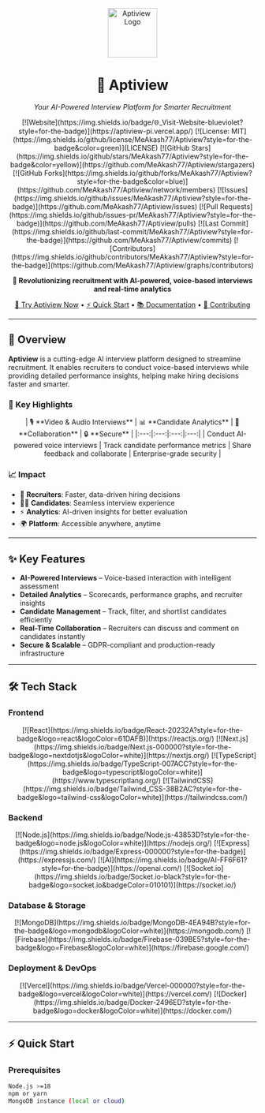 <div align="center">
  <img src="aptiview-logo.png" alt="Aptiview Logo" width="100" height="100"/>
  <h1>🤖 Aptiview</h1>
  <p><em>Your AI-Powered Interview Platform for Smarter Recruitment</em></p>
</div>

<div align="center">
[![Website](https://img.shields.io/badge/🌐_Visit-Website-blueviolet?style=for-the-badge)](https://aptiview-pi.vercel.app/)
[![License: MIT](https://img.shields.io/github/license/MeAkash77/Aptiview?style=for-the-badge&color=green)](LICENSE)
[![GitHub Stars](https://img.shields.io/github/stars/MeAkash77/Aptiview?style=for-the-badge&color=yellow)](https://github.com/MeAkash77/Aptiview/stargazers)
[![GitHub Forks](https://img.shields.io/github/forks/MeAkash77/Aptiview?style=for-the-badge&color=blue)](https://github.com/MeAkash77/Aptiview/network/members)
[![Issues](https://img.shields.io/github/issues/MeAkash77/Aptiview?style=for-the-badge)](https://github.com/MeAkash77/Aptiview/issues)
[![Pull Requests](https://img.shields.io/github/issues-pr/MeAkash77/Aptiview?style=for-the-badge)](https://github.com/MeAkash77/Aptiview/pulls)
[![Last Commit](https://img.shields.io/github/last-commit/MeAkash77/Aptiview?style=for-the-badge)](https://github.com/MeAkash77/Aptiview/commits)
[![Contributors](https://img.shields.io/github/contributors/MeAkash77/Aptiview?style=for-the-badge)](https://github.com/MeAkash77/Aptiview/graphs/contributors)
</div>

<p align="center">
  <strong>🚀 Revolutionizing recruitment with AI-powered, voice-based interviews and real-time analytics</strong>
</p>

<p align="center">
  <a href="https://aptiview-pi.vercel.app/">🔗 Try Aptiview Now</a> •
  <a href="#-quick-start">⚡ Quick Start</a> •
  <a href="#-documentation">📚 Documentation</a> •
  <a href="#-contributing">🤝 Contributing</a>
</p>

---

## 🎯 Overview

**Aptiview** is a cutting-edge AI interview platform designed to streamline recruitment. It enables recruiters to conduct voice-based interviews while providing detailed performance insights, helping make hiring decisions faster and smarter.

### 🌟 Key Highlights

<div align="center">
| 🎙️ **Video & Audio Interviews** | 📊 **Candidate Analytics** | 🤝 **Collaboration** | 🔒 **Secure** |
|:---:|:---:|:---:|:---:|
| Conduct AI-powered voice interviews | Track candidate performance metrics | Share feedback and collaborate | Enterprise-grade security |
</div>

### 📈 Impact

- 🎯 **Recruiters**: Faster, data-driven hiring decisions
- 👨‍💻 **Candidates**: Seamless interview experience
- ⚡ **Analytics**: AI-driven insights for better evaluation
- 🌍 **Platform**: Accessible anywhere, anytime

---

## ✨ Key Features

- **AI-Powered Interviews** – Voice-based interaction with intelligent assessment  
- **Detailed Analytics** – Scorecards, performance graphs, and recruiter insights  
- **Candidate Management** – Track, filter, and shortlist candidates efficiently  
- **Real-Time Collaboration** – Recruiters can discuss and comment on candidates instantly  
- **Secure & Scalable** – GDPR-compliant and production-ready infrastructure  

---

## 🛠️ Tech Stack

### Frontend
<div align="center">
[![React](https://img.shields.io/badge/React-20232A?style=for-the-badge&logo=react&logoColor=61DAFB)](https://reactjs.org/)
[![Next.js](https://img.shields.io/badge/Next.js-000000?style=for-the-badge&logo=nextdotjs&logoColor=white)](https://nextjs.org/)
[![TypeScript](https://img.shields.io/badge/TypeScript-007ACC?style=for-the-badge&logo=typescript&logoColor=white)](https://www.typescriptlang.org/)
[![TailwindCSS](https://img.shields.io/badge/Tailwind_CSS-38B2AC?style=for-the-badge&logo=tailwind-css&logoColor=white)](https://tailwindcss.com/)
</div>

### Backend
<div align="center">
[![Node.js](https://img.shields.io/badge/Node.js-43853D?style=for-the-badge&logo=node.js&logoColor=white)](https://nodejs.org/)
[![Express](https://img.shields.io/badge/Express-000000?style=for-the-badge)](https://expressjs.com/)
[![AI](https://img.shields.io/badge/AI-FF6F61?style=for-the-badge)](https://openai.com/)
[![Socket.io](https://img.shields.io/badge/Socket.io-black?style=for-the-badge&logo=socket.io&badgeColor=010101)](https://socket.io/)
</div>

### Database & Storage
<div align="center">
[![MongoDB](https://img.shields.io/badge/MongoDB-4EA94B?style=for-the-badge&logo=mongodb&logoColor=white)](https://mongodb.com/)
[![Firebase](https://img.shields.io/badge/Firebase-039BE5?style=for-the-badge&logo=Firebase&logoColor=white)](https://firebase.google.com/)
</div>

### Deployment & DevOps
<div align="center">
[![Vercel](https://img.shields.io/badge/Vercel-000000?style=for-the-badge&logo=vercel&logoColor=white)](https://vercel.com/)
[![Docker](https://img.shields.io/badge/Docker-2496ED?style=for-the-badge&logo=docker&logoColor=white)](https://docker.com/)
</div>

---

## ⚡ Quick Start

### Prerequisites
```bash
Node.js >=18
npm or yarn
MongoDB instance (local or cloud)

